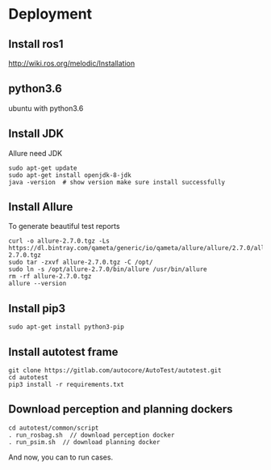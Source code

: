 # Deployment

## Install ros1 
http://wiki.ros.org/melodic/Installation

## python3.6 

ubuntu with python3.6

## Install JDK

Allure need JDK
```
sudo apt-get update
sudo apt-get install openjdk-8-jdk
java -version  # show version make sure install successfully
```
  
## Install Allure
To generate beautiful test reports

```
curl -o allure-2.7.0.tgz -Ls https://dl.bintray.com/qameta/generic/io/qameta/allure/allure/2.7.0/allure-2.7.0.tgz
sudo tar -zxvf allure-2.7.0.tgz -C /opt/
sudo ln -s /opt/allure-2.7.0/bin/allure /usr/bin/allure
rm -rf allure-2.7.0.tgz
allure --version
```

## Install pip3
```
sudo apt-get install python3-pip
```

## Install autotest frame
```
git clone https://gitlab.com/autocore/AutoTest/autotest.git
cd autotest
pip3 install -r requirements.txt
```

## Download perception and planning dockers
```
cd autotest/common/script
. run_rosbag.sh  // download perception docker
. run_psim.sh  // download planning docker
```
 
And now, you can to run cases.
